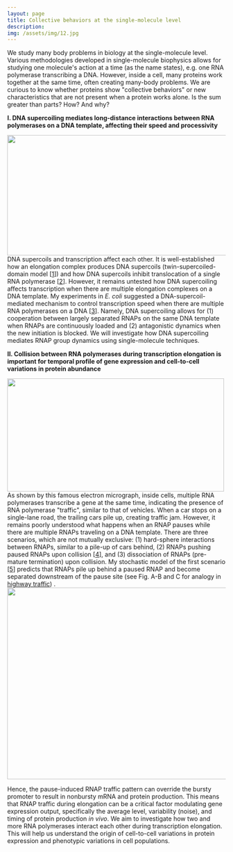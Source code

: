 ```yaml
---
layout: page
title: Collective behaviors at the single-molecule level 
description: 
img: /assets/img/12.jpg
---
```

We study many body problems in biology at the single-molecule level. Various methodologies developed in single-molecule biophysics allows for studying one molecule's action at a time (as the name states), e.g. one RNA polymerase transcribing a DNA. However, inside a cell, many proteins work together at the same time, often creating many-body problems. We are curious to know whether proteins show "collective behaviors" or new characteristics that are not present when a protein works alone. Is the sum greater than parts? How? And why? 

<strong>I. DNA supercoiling mediates long-distance interactions between RNA polymerases on a DNA template, affecting their speed and processivity</strong>

<img class="alignnone wp-image-21" src="https://campuspress.yale.edu/sangjinkim/files/2018/12/model-26ztc3b.jpg" width="800" height="277"/>
DNA supercoils and transcription affect each other. It is well-established how an elongation complex produces DNA supercoils (twin-supercoiled-domain model [<a href="https://www.ncbi.nlm.nih.gov/pubmed/2823250" target="_blank">1</a>]) and how DNA supercoils inhibit translocation of a single RNA polymerase [<a href="https://www.ncbi.nlm.nih.gov/pubmed/23812716" target="_blank">2</a>]. However, it remains untested how DNA supercoiling affects transcription when there are multiple elongation complexes on a DNA template. My experiments in <em>E. coli</em> suggested a DNA-supercoil-mediated mechanism to control transcription speed when there are multiple RNA polymerases on a DNA [<a href="https://www.biorxiv.org/content/early/2018/10/03/433698" target="_blank">3</a>]. Namely, DNA supercoiling allows for (1) cooperation between largely separated RNAPs on the same DNA template when RNAPs are continuously loaded and (2) antagonistic dynamics when the new initiation is blocked. We will investigate how DNA supercoiling mediates RNAP group dynamics using single-molecule techniques.


<strong>II. Collision between RNA polymerases during transcription elongation is important for temporal profile of gene expression and cell-to-cell variations in protein abundance</strong>

<img class="alignnone wp-image-21" src="https://campuspress.yale.edu/sangjinkim/files/2017/11/Miller-1t969ze.jpg" width="500" height="260"/>
<br>
As shown by this famous electron micrograph, inside cells, multiple RNA polymerases transcribe a gene at the same time, indicating the presence of RNA polymerase "traffic", similar to that of vehicles. When a car stops on a single-lane road, the trailing cars pile up, creating traffic jam. However, it remains poorly understood what happens when an RNAP pauses while there are multiple RNAPs traveling on a DNA template. There are three scenarios, which are not mutually exclusive: (1) hard-sphere interactions between RNAPs, similar to a pile-up of cars behind, (2) RNAPs pushing paused RNAPs upon collision [<a href="https://www.ncbi.nlm.nih.gov/pubmed/12730602" target="_blank">4</a>], and (3) dissociation of RNAPs (pre-mature termination) upon collision. My stochastic model of the first scenario [<a href="https://doi.org/10.1101/210401" target="_blank">5</a>] predicts that RNAPs pile up behind a paused RNAP and become separated downstream of the pause site (see Fig. A-B and C for analogy in <a href="http://www.dailymail.co.uk/news/article-3096004/UK-weather-Bank-Holiday-drivers-brace-year-s-worst-day-traffic-jams.html" target="_blank">highway traffic</a>) . 

<img class="alignnone wp-image-21" src="https://campuspress.yale.edu/sangjinkim/files/2017/11/Traffic-2ilkp9c.jpg" width="800" height="441"/>

Hence, the pause-induced RNAP traffic pattern can override the bursty promoter to result in nonbursty mRNA and protein production. This means that RNAP traffic during elongation can be a critical factor modulating gene expression output, specifically the average level, variability (noise), and timing of protein production <em>in vivo</em>. We aim to investigate how two and more RNA polymerases interact each other during transcription elongation. This will help us understand the origin of cell-to-cell variations in protein expression and phenotypic variations in cell populations.
